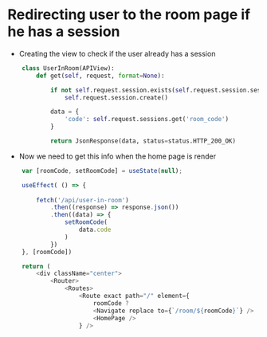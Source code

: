 # Redirecting user to the room page if he has a session
- Creating the view to check if the user already has a session
```py
    class UserInRoom(APIView):
        def get(self, request, format=None):

            if not self.request.session.exists(self.request.session.session_key):
                self.request.session.create()

            data = {
                'code': self.request.sessions.get('room_code')
            }

            return JsonResponse(data, status=status.HTTP_200_OK)
```
- Now we need to get this info when the home page is render
```js
    var [roomCode, setRoomCode] = useState(null);

    useEffect( () => {
        
        fetch('/api/user-in-room')
            .then((response) => response.json())
            .then((data) => {  
                setRoomCode(
                    data.code
                )
            })
    }, [roomCode])

    return (
        <div className="center">
            <Router>
                <Routes>
                    <Route exact path="/" element={
                        roomCode ? 
                        <Navigate replace to={`/room/${roomCode}`} /> :
                        <HomePage />
                    } />
```
